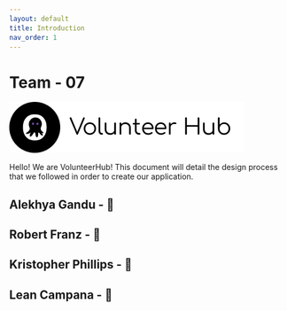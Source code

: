 ```yaml
---
layout: default
title: Introduction
nav_order: 1
---
```

# Team - 07


<img src="images/logo.png"/>


Hello! We are VolunteerHub! This document will detail the design process that we followed in order to create our application. 

## Alekhya Gandu - 🍣
## Robert Franz - 🤑
## Kristopher Phillips - 🐣
## Lean Campana - 🦄 

